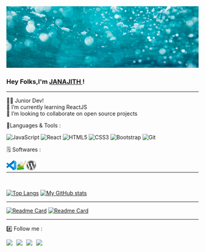 <img src="https://raw.githubusercontent.com/Code-Theft/Code-Theft/master/assests/banner.jpg">



### Hey Folks,I'm <a href="">JANAJITH </a> !

-------

 🧑‍💻 Junior Dev! <br/>
 🌱 I’m currently learning ReactJS <br/>
 👯 I’m looking to collaborate on open source  projects <br/>
 

🔭Languages & Tools :<br>

 ![JavaScript](https://img.shields.io/badge/-JavaScript-black?style=flat-square&logo=javascript)
![React](https://img.shields.io/badge/-React-black?style=flat-square&logo=react)
![HTML5](https://img.shields.io/badge/-HTML5-E34F26?style=flat-square&logo=html5&logoColor=white)
![CSS3](https://img.shields.io/badge/-CSS3-1572B6?style=flat-square&logo=css3)
![Bootstrap](https://img.shields.io/badge/-Bootstrap-563D7C?style=flat-square&logo=bootstrap)
![Git](https://img.shields.io/badge/-Git-black?style=flat-square&logo=git)


🗒️ Softwares : <br>

<img align="left" alt="Visual Studio Code" width="26px" src="https://raw.githubusercontent.com/github/explore/80688e429a7d4ef2fca1e82350fe8e3517d3494d/topics/visual-studio-code/visual-studio-code.png" />
<img align="left" alt="Notepad ++" width="26px" src="https://raw.githubusercontent.com/Code-theft/Code-theft/master/assests/npp.png" />
<img align="left" alt="Visual Studio Code" width="26px" src="https://github.com/github/explore/blob/5e84748ee7a59fe23b2bb4807bb82bde9b792cf2/topics/wordpress/wordpress.png" />
<br/>

-------
<br>

[![Top Langs](https://github-readme-stats.vercel.app/api/top-langs/?username=Code-Theft&show_icons=true&theme=dark)](https://github.com/anuraghazra/github-readme-stats)
[![My GitHub stats](https://github-readme-stats.vercel.app/api?username=Code-Theft&show_icons=true&theme=merko)](https://github.com/anuraghazra/github-readme-stats)

-------


[![Readme Card](https://github-readme-stats.vercel.app/api/pin/?username=Code-Theft&repo=Captcha-Generator-using-PHP-GD&theme=vue)](https://github.com/anuraghazra/github-readme-stats)
[![Readme Card](https://github-readme-stats.vercel.app/api/pin/?username=Code-Theft&repo=FirebaseDatabase-to-HTML-Page&theme=vue)](https://github.com/anuraghazra/github-readme-stats)

-------

 #️⃣ Follow me : <br>

<a href="" ><img align="left" width="26px" src="https://www.flaticon.com/svg/vstatic/svg/1383/1383329.svg?token=exp=1617286558~hmac=4cfeccf59d20057971eedc73c32f3e33"/></a>
<a href="" ><img align="left" width="26px" src="https://image.flaticon.com/icons/png/128/1077/1077042.png"/></a>
<a href="" ><img align="left" width="26px" src="https://www.flaticon.com/svg/vstatic/svg/747/747374.svg?token=exp=1617286735~hmac=c8cb620ca01a4de5f58c44ed029d9abf"/></a>
<a href="" ><img align="left" width="26px" src="https://image.flaticon.com/icons/png/128/466/466963.png"/></a>
<br>



